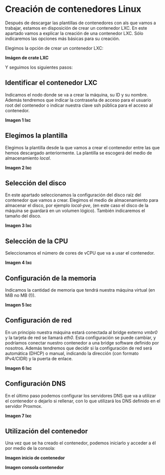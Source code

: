 # Creación de contenedores Linux

Después de descargar las plantillas de contenedores con als que vamos a trabajar, estamos en disposición de crear un contenedor LXC. En este apartado vamos a explicar la creación de una contenedor LXC. Sólo indicaremos las opciones más básicas para su creación.

Elegimos la opción de crear un contenedor LXC:

**Imágen de crate LXC**

Y seguimos los siguientes pasos:

## Identificar el contenedor LXC

Indicamos el nodo donde se va a crear la máquina, su ID y su nombre. Además tendremos que indicar la contraseña de acceso para el usuario root del contenedor o indicar nuestra clave ssh pública para el acceso al contenedor.

**Imagen 1 lxc**

## Elegimos la plantilla 

Elegimos la plantilla desde la que vamos a crear el contenedor entre las que hemos descargado anteriormente. La plantilla se escogerá del medio de almacenamiento *local*. 

**Imagen 2 lxc**

## Selección del disco

En este apartado seleccionamos la configuración del disco raíz del contenedor que vamos a crear. Elegimos el medio de almacenamiento para almacenar el disco, por ejemplo *local-pve*, (en este caso el disco de la máquina se guardará en un volumen lógico). También indicaremos el tamaño del disco.

**Imagen 3 lxc**

## Selección de la CPU

Seleccionamos el número de cores de vCPU que va a usar el contenedor.

**Imagen 4 lxc**

## Configuración de la memoria

Indicamos la cantidad de memoria que tendrá nuestra máquina virtual (en MiB no MB (!)).

**Imagen 5 lxc**

## Configuración de red

En un principio nuestra máquina estará conectada al bridge externo *vmbr0*  y la tarjeta de red se llamará *eth0*. Esta configuración se puede cambiar, y podríamos conectar nuestro contenedor a una bridge software definido por nosotros. Además tendremos que decidir si la configuración de red será automática (DHCP) o manual, indicando la dirección (con formato IPv4/CIDR) y la puerta de enlace.

**Imagen 6 lxc**

## Configuración DNS

En el último paso podemos configurar los servidores DNS que va a utilizar el contenedor o dejarlo si rellenar, con lo que utilizará los DNS definido en el servidor Proxmox.

**Imagen 7 lxc**

## Utilización del contenedor

Una vez que se ha creado el contenedor, podemos iniciarlo y acceder a él por medio de la consola:

**Imagen inicio de contenedor**

**Imagen consola contenedor**